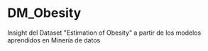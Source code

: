 # DM_Obesity
Insight del Dataset "Estimation of Obesity" a partir de los modelos aprendidos en Minería de datos
